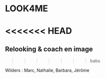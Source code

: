 # LOOK4ME
<<<<<<< HEAD
=======
## Relooking & coach en image
>>>>>>> babs

Wilders : Marc, Nathalie, Barbara, Jérôme
